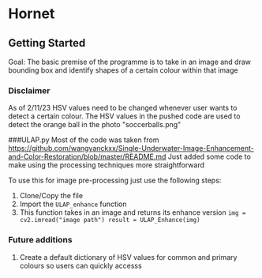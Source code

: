 # Hornet

## Getting Started 
Goal: The basic premise of the programme is to take in an image and draw bounding box and identify shapes of a certain colour within that image

### Disclaimer
As of 2/11/23 HSV values need to be changed whenever user wants to detect a certain colour. The HSV values in the pushed code are used to detect the orange ball in the photo "soccerballs.png" 

###ULAP.py
Most of the code was taken from https://github.com/wangyanckxx/Single-Underwater-Image-Enhancement-and-Color-Restoration/blob/master/README.md
Just added some code to make using the processing techniques more straightforward 

To use this for image pre-processing just use the following steps: 
1. Clone/Copy the file
2. Import the `ULAP_enhance` function
3. This function takes in an image and returns its enhance version
`
img = cv2.imread("image path")
result = ULAP_Enhance(img)
`

### Future additions 
1. Create a default dictionary of HSV values for common and primary colours so users can quickly accesss
